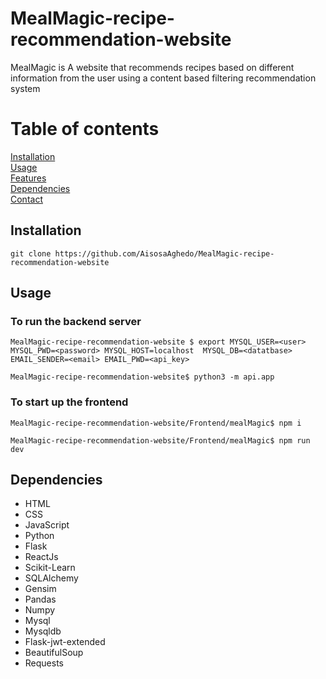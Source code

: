 # MealMagic-recipe-recommendation-website
MealMagic is A website that recommends recipes based on different information from the user using a content based filtering recommendation system

# Table of contents
[Installation](#Installation)<br/>
[Usage](#Usage)<br/>
[Features](#Features)<br/>
[Dependencies](#Dependencies)<br/>
[Contact](#Contact)

  
## Installation
```
git clone https://github.com/AisosaAghedo/MealMagic-recipe-recommendation-website
```
## Usage
### To run the backend server
```
MealMagic-recipe-recommendation-website $ export MYSQL_USER=<user> MYSQL_PWD=<password> MYSQL_HOST=localhost  MYSQL_DB=<datatbase> EMAIL_SENDER=<email> EMAIL_PWD=<api_key>

MealMagic-recipe-recommendation-website$ python3 -m api.app
```

### To start up the frontend
```
MealMagic-recipe-recommendation-website/Frontend/mealMagic$ npm i

MealMagic-recipe-recommendation-website/Frontend/mealMagic$ npm run dev
```

## Dependencies
- HTML
- CSS
- JavaScript
- Python
- Flask
- ReactJs
- Scikit-Learn
- SQLAlchemy
- Gensim
- Pandas
- Numpy
- Mysql
- Mysqldb
- Flask-jwt-extended
- BeautifulSoup
- Requests
